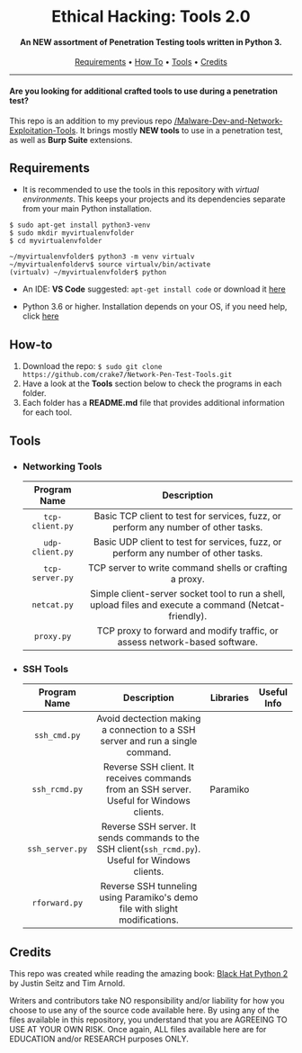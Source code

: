 <h1 align="center"> Ethical Hacking: Tools 2.0</h1>
<h4 align="center">An NEW assortment of Penetration Testing tools written in Python 3.</h4>

<p align="center">
  <a href="#Requirements">Requirements</a> •
  <a href="#How-to">How To</a> •
  <a href="#Tools">Tools</a> •
  <a href="#Credits">Credits</a>
</p>

___

<h4>Are you looking for additional crafted tools to use during a penetration test?</h4>

This repo is an addition to my previous repo [/Malware-Dev-and-Network-Exploitation-Tools](https://github.com/crake7/Malware-Dev-and-Network-Exploitation-Tools). It brings mostly **NEW tools** to use in a penetration test, as well as **Burp Suite** extensions.


## Requirements

* It is recommended to use the tools in this repository with *virtual environments*. This keeps your projects and its dependencies separate from your main Python installation.
```
$ sudo apt-get install python3-venv
$ sudo mkdir myvirtualenvfolder
$ cd myvirtualenvfolder

~/myvirtualenvfolder$ python3 -m venv virtualv
~/myvirtualenfolderv$ source virtualv/bin/activate
(virtualv) ~/myvirtualenvfolder$ python
```
* An IDE: **VS Code** suggested: `apt-get install code` or download it [here](https://code.visualstudio.com/download)

* Python 3.6 or higher. Installation depends on your OS, if you need help, click [here](https://realpython.com/installing-python/)

## How-to

1. Download the repo: `$ sudo git clone https://github.com/crake7/Network-Pen-Test-Tools.git`
2. Have a look at the **Tools** section below to check the programs in each folder.
3. Each folder has a **README.md** file that provides additional information for each tool. 

## Tools

* <h3>Networking Tools</h3>

   | Program Name | Description|
   | :--------: | :---: |
   | `tcp-client.py`| Basic TCP client to test for services, fuzz, or perform any number of other tasks. ||
   | `udp-client.py`| Basic UDP client to test for services, fuzz, or perform any number of other tasks. ||
   | `tcp-server.py`| TCP server to write command shells or crafting a proxy. ||
   | `netcat.py`| Simple client-server socket tool to run a shell, upload files and execute a command (Netcat-friendly). ||
   | `proxy.py`| TCP proxy to forward and modify traffic, or assess network-based software. ||
   
* <h3>SSH Tools</h3>
   
   | Program Name | Description| Libraries| Useful Info |
   | :--------: | :---: | :---: | :---: | 
   | `ssh_cmd.py`| Avoid dectection making a connection to a SSH server and run a single command. |
   | `ssh_rcmd.py`| Reverse SSH client. It receives commands from an SSH server. Useful for Windows clients. | Paramiko | 
   | `ssh_server.py`| Reverse SSH server. It sends commands to the SSH client(`ssh_rcmd.py`). Useful for Windows clients. | 
   | `rforward.py`| Reverse SSH tunneling using Paramiko's demo file with slight modifications. |





## Credits

This repo was created while reading the amazing book: [Black Hat Python 2](https://www.amazon.com/Black-Hat-Python-2nd-Programming/dp/1718501129/ref=sr_1_3?dchild=1&keywords=black+hat+python+2&qid=1618619206&sr=8-3) by Justin Seitz and Tim Arnold. 

Writers and contributors take NO responsibility and/or liability for how you choose to use any of the source code available here. By using any of the files available in this repository, you understand that you are AGREEING TO USE AT YOUR OWN RISK. Once again, ALL files available here are for EDUCATION and/or RESEARCH purposes ONLY.
